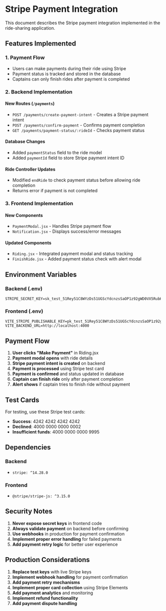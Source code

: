 # Stripe Payment Integration

This document describes the Stripe payment integration implemented in the ride-sharing application.

## Features Implemented

### 1. Payment Flow
- Users can make payments during their ride using Stripe
- Payment status is tracked and stored in the database
- Captains can only finish rides after payment is completed

### 2. Backend Implementation

#### New Routes (`/payments`)
- `POST /payments/create-payment-intent` - Creates a Stripe payment intent
- `POST /payments/confirm-payment` - Confirms payment completion
- `GET /payments/payment-status/:rideId` - Checks payment status

#### Database Changes
- Added `paymentStatus` field to the ride model
- Added `paymentId` field to store Stripe payment intent ID

#### Ride Controller Updates
- Modified `endRide` to check payment status before allowing ride completion
- Returns error if payment is not completed

### 3. Frontend Implementation

#### New Components
- `PaymentModal.jsx` - Handles Stripe payment flow
- `Notification.jsx` - Displays success/error messages

#### Updated Components
- `Riding.jsx` - Integrated payment modal and status tracking
- `FinishRide.jsx` - Added payment status check with alert modal

## Environment Variables

### Backend (.env)
```
STRIPE_SECRET_KEY=sk_test_51Rey51C8WYzDs51UGScYdcnzsSaOP1z92gWD0VX5RubHTanOLDxiMpBecYQSbIbVEjC3L3I6lmuZLK810qBvA7V400epVSQfpz
```

### Frontend (.env)
```
VITE_STRIPE_PUBLISHABLE_KEY=pk_test_51Rey51C8WYzDs51UGScYdcnzsSaOP1z92gWD0VX5RubHTanOLDxiMpBecYQSbIbVEjC3L3I6lmuZLK810qBvA7V400epVSQfpz
VITE_BACKEND_URL=http://localhost:4000
```

## Payment Flow

1. **User clicks "Make Payment"** in Riding.jsx
2. **Payment modal opens** with ride details
3. **Stripe payment intent is created** on backend
4. **Payment is processed** using Stripe test card
5. **Payment is confirmed** and status updated in database
6. **Captain can finish ride** only after payment completion
7. **Alert shows** if captain tries to finish ride without payment

## Test Cards

For testing, use these Stripe test cards:
- **Success**: 4242 4242 4242 4242
- **Declined**: 4000 0000 0000 0002
- **Insufficient funds**: 4000 0000 0000 9995

## Dependencies

### Backend
- `stripe: ^14.28.0`

### Frontend
- `@stripe/stripe-js: ^3.15.0`

## Security Notes

1. **Never expose secret keys** in frontend code
2. **Always validate payment** on backend before confirming
3. **Use webhooks** in production for payment confirmation
4. **Implement proper error handling** for failed payments
5. **Add payment retry logic** for better user experience

## Production Considerations

1. **Replace test keys** with live Stripe keys
2. **Implement webhook handling** for payment confirmation
3. **Add payment retry mechanisms**
4. **Implement proper card collection** using Stripe Elements
5. **Add payment analytics** and monitoring
6. **Implement refund functionality**
7. **Add payment dispute handling** 